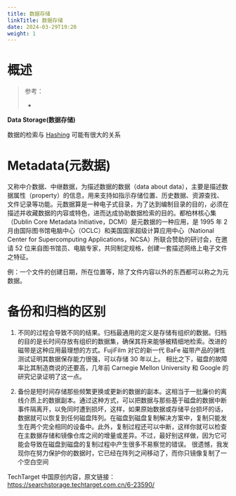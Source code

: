```yaml
---
title: 数据存储
linkTitle: 数据存储
date: 2024-03-29T19:20
weight: 1
---
```


# 概述

> 参考：
>
> -

**Data Storage(数据存储)**

数据的检索与 [Hashing](/docs/5.数据存储/Retrieval/Hashing.md) 可能有很大的关系

# Metadata(元数据)

又称中介数据、中继数据，为描述数据的数据（data about data），主要是描述数据属性（property）的信息，用来支持如指示存储位置、历史数据、资源查找、文件记录等功能。元数据算是一种电子式目录，为了达到编制目录的目的，必须在描述并收藏数据的内容或特色，进而达成协助数据检索的目的。都柏林核心集（Dublin Core Metadata Initiative，DCMI）是元数据的一种应用，是 1995 年 2 月由国际图书馆电脑中心（OCLC）和美国国家超级计算应用中心（National Center for Supercomputing Applications，NCSA）所联合赞助的研讨会，在邀请 52 位来自图书馆员、电脑专家，共同制定规格，创建一套描述网络上电子文件之特征。

例：一个文件的创建日期，所在位置等，除了文件内容以外的东西都可以称之为元数据。

# 备份和归档的区别

1. 不同的过程会导致不同的结果。归档最通用的定义是存储有组织的数据。归档的目的是长时间存放有组织的数据集，确保其将来能够被精细地检索。改进的磁带是这种应用最理想的方式。FujiFilm 对它的新一代 BaFe 磁带产品的弹性测试证明其数据保存能力很强，可以存储 30 年以上。 相比之下，磁盘的故障率比其制造商说的还要高，几年前 Carnegie Mellon University 和 Google 的研究记录证明了这一点。

2. 备份是短时间存储那些频繁更换或更新的数据的副本。这相当于一批廉价的离线介质上的数据副本。通过这种方式，可以把数据与那些基于磁盘的数据中断事件隔离开，以免同时遭到损坏，这样，如果原始数据或存储平台损坏的话，数据就可以恢复到任何磁盘阵列。在磁盘到磁盘复制解决方案中，复制只能发生在两个完全相同的设备中。此外，复制过程还可以中断，这样你就可以检查在主数据存储和镜像仓库之间的增量或差异。不过，最好别这样做，因为它可能会导致在磁盘到磁盘的复制过程中产生很多不易察觉的错误。 很遗憾，我发现你在努力保护你的数据时，它已经在阵列之间移动了，而你只镜像复制了一个空白空间

TechTarget 中国原创内容，原文链接： <https://searchstorage.techtarget.com.cn/6-23590/>
